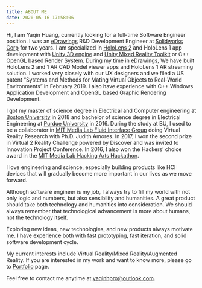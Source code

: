 ```yaml
---
title: ABOUT ME
date: 2020-05-16 17:58:06
---
```


Hi, I am Yaqin Huang, currently looking for a full-time Software Engineer position. I was an [eDrawings](https://www.edrawingsviewer.com/) R&D Development Engineer at [Solidworks Corp](https://www.solidworks.com/) for two years. I am specialized in [HoloLens 2](https://www.microsoft.com/zh-cn/hololens/) and HoloLens 1 app development with [Unity 3D engine](https://unity.com/) and [Unity Mixed Reality Toolkit](https://github.com/Microsoft/MixedRealityToolkit-Unity) or C++ [OpenGL](https://www.opengl.org/) based Render System. During my time in eDrawings, We have built HoloLens 2 and 1 AR CAD Model viewer apps and HoloLens 1 AR streaming solution. I worked very closely with our UX designers and we filed a US patent “Systems and Methods for Mating Virtual Objects to Real-World Environments” in February 2019. I also have experience with C++ Windows Application Development and OpenGL based Graphic Rendering Development.

I got my master of science degree in Electrical and Computer engineering at [Boston University](http://www.bu.edu/) in 2018 and bachelor of science degree in Electrical Engineering at [Purdue University](https://www.purdue.edu/) in 2016. During the study at BU, I used to be a collaborator in [MIT Media Lab Fluid Interface Group](https://www.media.mit.edu/groups/fluid-interfaces/overview/) doing Virtual Reality Research with Ph.D. Judith Amores. In 2017, I won the second prize in Virtual 2 Reality Challenge powered by Discover and was invited to Innovation Project Conference. In 2016, I also won the Hackers’ choice award in the [MIT Media Lab Hacking Arts Hackathon](http://mithackingarts.com/).

I love engineering and science, especially building products like HCI devices that will gradually become more important in our lives as we move forward.

Although software engineer is my job, I always try to fill my world with not only logic and numbers, but also sensibility and humanities. A great product should take both technology and humanities into consideration. We should always remember that technological advancement is more about humans, not the technology itself.

Exploring new ideas, new technologies, and new products always motivate me. I have experience both with fast prototyping, fast iteration, and solid software development cycle.

My current interests include Virtual Reality/Mixed Reality/Augmented Reality. If you are interested in my work and want to know more, please go to [Portfolio](https://yaqinhpro.github.io/archives/) page.

Feel free to contact me anytime at yaqinhpro@outlook.com.